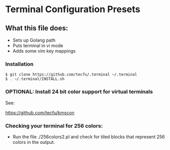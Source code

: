 # Terminal Configuration Presets

## What this file does:

- Sets up Golang path
- Puts terminal in vi mode
- Adds some vim key mappings

### Installation

```
$ git clone https://github.com/tecfu/.terminal ~/.terminal
$ . ~/.terminal/INSTALL.sh
```

### OPTIONAL: Install 24 bit color support for virtual terminals

See:

https://github.com/tecfu/kmscon


### Checking your terminal for 256 colors:

- Run the file ./256colors2.pl and check for tiled blocks that
represent 256 colors in the output.

